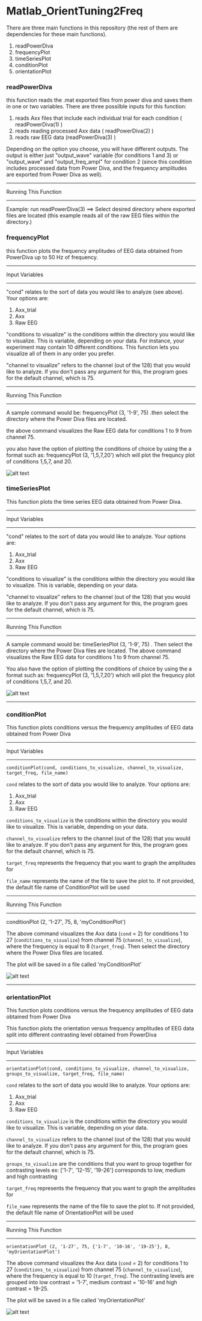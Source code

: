 # Matlab_OrientTuning2Freq

There are three main functions in this repository (the rest of them are dependencies for these main functions). 

1) readPowerDiva
2) frequencyPlot
3) timeSeriesPlot
4) conditionPlot
5) orientationPlot

### readPowerDiva
this function reads the .mat exported files from power diva and saves them in one or two variables. There are three possilble inputs for this function:

1) reads Axx files that include each individual trial for each condition ( readPowerDiva(1) ) 
2) reads reading processed Axx data ( readPowerDiva(2) ) 
3) reads raw EEG data (readPowerDiva(3) )

Depending on the option you choose, you will have different outputs. The output is either just "output_wave" variable (for conditions 1 and 3) or "output_wave" and "output_freq_ampl" for condition 2 (since this condition includes processed data from Power Diva, and the frequency amplitudes are exported from Power Diva as well). 

---
Running This Function

--- 

Example: run readPowerDiva(3) ==> Select desired directory where exported files are located (this example reads all of the raw EEG files within the directory.)

### frequencyPlot
this function plots the frequency amplitudes of EEG data obtained from PowerDiva up to 50 Hz of frequency. 

---
Input Variables

---

"cond" relates to the sort of data you would like to analyze (see above). Your options are: 
 1) Axx_trial 
 2) Axx 
 3) Raw EEG


"conditions to visualize" is the conditions within the directory you would
like to visualize. This is variable, depending on your data. For instance, your experiment may contain 10 different conditions. This function lets you visualize all of them in any order you prefer. 

"channel to visualize" refers to the channel (out of the 128) that you
would like to analyze. If you don't pass any argument for this, the
program goes for the default channel, which is 75. 

***********************
Running This Function
**********************

A sample command would be:
frequencyPlot (3, '1-9', 75) .then select the directory where the Power
Diva files are located.

the above command visualizes the Raw EEG data for conditions 1 to 9 from
channel 75. 

you also have the option of plotting the conditions of choice by using the a
format such as: frequencyPlot (3, '1,5,7,20') which will plot the
frequncy plot of conditions 1,5,7, and 20. 

![alt text](https://image.ibb.co/cOHd6c/untitled.jpg)


### timeSeriesPlot

This function plots the time series EEG data obtained from Power Diva. 

***********
Input Variables
***********

"cond" relates to the sort of data you would like to analyze. Your options are: 
 1) Axx_trial 
 2) Axx 
 3) Raw EEG

"conditions to visualize" is the conditions within the directory you would
like to visualize. This is variable, depending on your data. 

"channel to visualize" refers to the channel (out of the 128) that you
would like to analyze. If you don't pass any argument for this, the
program goes for the default channel, which is 75. 

***********************
Running This Function
**********************

A sample command would be:
timeSeriesPlot (3, '1-9', 75) . Then select the directory where the Power
Diva files are located. The above command visualizes the Raw EEG data for conditions 1 to 9 from
channel 75. 

You also have the option of plotting the conditions of choice by using the a
format such as: frequencyPlot (3, '1,5,7,20') which will plot the
frequncy plot of conditions 1,5,7, and 20. 

![alt text](https://image.ibb.co/mdRMRc/untitled2.jpg)

---

### conditionPlot

This function plots conditions versus the frequency amplitudes of EEG data obtained from Power Diva

***********
Input Variables
***********

`conditionPlot(cond, conditions_to_visualize, channel_to_visualize, target_freq, file_name)`

`cond` relates to the sort of data you would like to analyze. Your options are: 
  1) Axx_trial 
  2) Axx 
  3) Raw EEG

`conditions_to_visualize` is the conditions within the directory you would
like to visualize. This is variable, depending on your data. 

`channel_to_visualize` refers to the channel (out of the 128) that you
would like to analyze. If you don't pass any argument for this, the
program goes for the default channel, which is 75. 

`target_freq` represents the frequency that you want to graph the amplitudes for

`file_name` represents the name of the file to save the plot to. If not provided, the default 
file name of ConditionPlot will be used


***********************
Running This Function
**********************

conditionPlot (2, '1-27', 75, 8, 'myConditionPlot')

The above command visualizes the Axx data (`cond` = 2) for conditions 1 to 27 (`conditions_to_visualize`) from channel 75 (`channel_to_visualize`), where the frequency is equal to 8 (`target_freq`). Then select the directory where the Power Diva files are located. 

The plot will be saved in a file called 'myConditionPlot'

![alt text](https://i.ibb.co/sRDzCrv/Justin-Gardner-Condition-Plot.png)

---

### orientationPlot

This function plots conditions versus the frequency amplitudes of EEG data obtained from Power Diva

This function plots the orientation versus frequency amplitudes of EEG data split into different contrasting level obtained from PowerDiva

***********
Input Variables
***********

`orientationPlot(cond, conditions_to_visualize, channel_to_visualize, groups_to_visualize, target_freq, file_name)`

`cond` relates to the sort of data you would like to analyze. Your options are: 
 1) Axx_trial 
 2) Axx 
 3) Raw EEG

`conditions_to_visualize` is the conditions within the directory you would
like to visualize. This is variable, depending on your data. 

`channel_to_visualize` refers to the channel (out of the 128) that you
would like to analyze. If you don't pass any argument for this, the
program goes for the default channel, which is 75. 

`groups_to_visualize` are the conditions that you want to group together for contrasting levels
ex: ['1-7', '12-15', '19-26'] corresponds to low, medium and high contrasting

`target_freq` represents the frequency that you want to graph the amplitudes for

`file_name` represents the name of the file to save the plot to. If not provided, the default 
file name of OrientationPlot will be used

***********************
Running This Function
**********************

`orientationPlot (2, '1-27', 75, {'1-7', '10-16', '19-25'}, 8, 'myOrientationPlot')`

The above command visualizes the Axx data (`cond` = 2) for conditions 1 to 27 (`conditions_to_visualize`) from channel 75 (`channel_to_visualize`), where the frequency is equal to 10 (`target_freq`). The contrasting levels are grouped into low contrast = '1-7', medium contrast = '10-16' and high contrast = 19-25.

The plot will be saved in a file called 'myOrientationPlot'

![alt text](https://i.ibb.co/HnxkCzZ/Justin-Gardner-Orientation-Plot.png)
